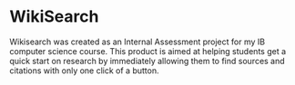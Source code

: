 # WikiSearch

Wikisearch was created as an Internal Assessment project for my IB computer science course. This product is aimed at helping students get a quick start on research by immediately allowing them to find sources and citations with only one click of a button.
